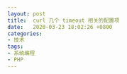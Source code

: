 ```yaml
---
layout: post
title:  curl 几个 timeout 相关的配置项
date:   2020-03-23 18:02:26 +0800
categories:
- 技术
tags:
- 系统编程
- PHP
---
```

